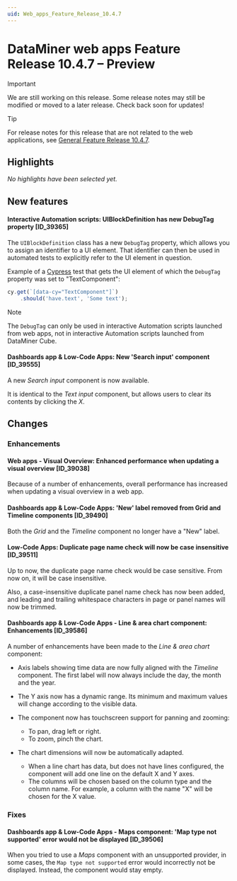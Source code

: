```yaml
---
uid: Web_apps_Feature_Release_10.4.7
---
```


# DataMiner web apps Feature Release 10.4.7 – Preview

> [!IMPORTANT]
> We are still working on this release. Some release notes may still be modified or moved to a later release. Check back soon for updates!

> [!TIP]
> For release notes for this release that are not related to the web applications, see [General Feature Release 10.4.7](xref:General_Feature_Release_10.4.7).

## Highlights

*No highlights have been selected yet.*

## New features

#### Interactive Automation scripts: UIBlockDefinition has new DebugTag property [ID_39365]

<!-- MR 10.3.0 [CU16] / 10.4.0 [CU4] - FR 10.4.7 -->

The `UIBlockDefinition` class has a new `DebugTag` property, which allows you to assign an identifier to a UI element. That identifier can then be used in automated tests to explicitly refer to the UI element in question.

Example of a [Cypress](https://www.cypress.io/) test that gets the UI element of which the `DebugTag` property was set to "TextComponent":

```javascript
cy.get(`[data-cy="TextComponent"]`)
    .should('have.text', 'Some text');
```

> [!NOTE]
> The `DebugTag` can only be used in interactive Automation scripts launched from web apps, not in interactive Automation scripts launched from DataMiner Cube.

#### Dashboards app & Low-Code Apps: New 'Search input' component [ID_39555]

<!-- MR 10.3.0 [CU16] / 10.4.0 [CU4] - FR 10.4.7 -->

A new *Search input* component is now available.

It is identical to the *Text input* component, but allows users to clear its contents by clicking the *X*.

## Changes

### Enhancements

#### Web apps - Visual Overview: Enhanced performance when updating a visual overview [ID_39038]

<!-- MR 10.3.0 [CU16] / 10.4.0 [CU4] - FR 10.4.7 -->

Because of a number of enhancements, overall performance has increased when updating a visual overview in a web app.

#### Dashboards app & Low-Code Apps: 'New' label removed from Grid and Timeline components [ID_39490]

<!-- MR 10.3.0 [CU16] / 10.4.0 [CU4] - FR 10.4.7 -->

Both the *Grid* and the *Timeline* component no longer have a "New" label.

#### Low-Code Apps: Duplicate page name check will now be case insensitive [ID_39511]

<!-- MR 10.3.0 [CU16] / 10.4.0 [CU4] - FR 10.4.7 -->

Up to now, the duplicate page name check would be case sensitive. From now on, it will be case insensitive.

Also, a case-insensitive duplicate panel name check has now been added, and leading and trailing whitespace characters in page or panel names will now be trimmed.

#### Dashboards app & Low-Code Apps - Line & area chart component: Enhancements [ID_39586]

<!-- MR 10.3.0 [CU16] / 10.4.0 [CU4] - FR 10.4.7 -->

A number of enhancements have been made to the *Line & area chart* component:

- Axis labels showing time data are now fully aligned with the *Timeline* component. The first label will now always include the day, the month and the year.

- The Y axis now has a dynamic range. Its minimum and maximum values will change according to the visible data.

- The component now has touchscreen support for panning and zooming:

  - To pan, drag left or right.
  - To zoom, pinch the chart.

- The chart dimensions will now be automatically adapted.

  - When a line chart has data, but does not have lines configured, the component will add one line on the default X and Y axes.
  - The columns will be chosen based on the column type and the column name. For example, a column with the name "X" will be chosen for the X value. 

### Fixes

#### Dashboards app & Low-Code Apps - Maps component: 'Map type not supported' error would not be displayed [ID_39506]

<!-- MR 10.3.0 [CU16] / 10.4.0 [CU4] - FR 10.4.7 -->

When you tried to use a *Maps* component with an unsupported provider, in some cases, the `Map type not supported` error would incorrectly not be displayed. Instead, the component would stay empty.
